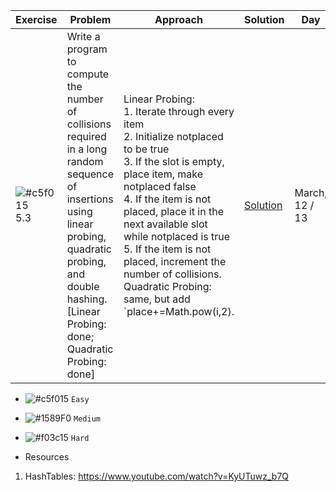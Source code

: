| Exercise  | Problem | Approach | Solution | Day | 
| ------------- | ------------- | ------------- | ------------- | ------------- | 
| ![#c5f015](https://placehold.co/15x15/c5f015/c5f015.png) 5.3 | Write a program to compute the number of collisions required in a long random sequence of insertions using linear probing, quadratic probing, and double hashing. [Linear Probing: done; Quadratic Probing: done] | Linear Probing:</br> 1. Iterate through every item </br> 2. Initialize notplaced to be true </br>3. If the slot is empty, place item, make notplaced false </br>4. If the item is not placed, place it in the next available slot while notplaced is true </br>5. If the item is not placed, increment the number of collisions. </br> Quadratic Probing: same, but add `place+=Math.pow(i,2). | [Solution](https://github.com/ayazhankadessova/LeetCode_Practice/blob/main/DSA_Book/Chapter5/HashTable.java) | March, 12 / 13 | 

- ![#c5f015](https://placehold.co/15x15/c5f015/c5f015.png) `Easy`
- ![#1589F0](https://placehold.co/15x15/1589F0/1589F0.png) `Medium`
- ![#f03c15](https://placehold.co/15x15/f03c15/f03c15.png) `Hard`

- Resources 
1. HashTables: https://www.youtube.com/watch?v=KyUTuwz_b7Q
